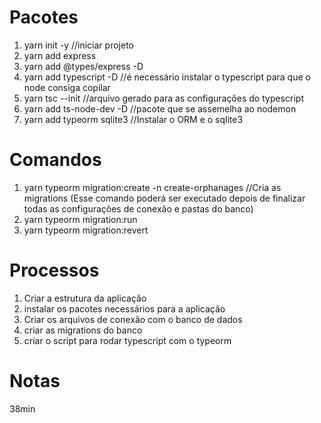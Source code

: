 # Pacotes

1. yarn init -y //iniciar projeto
2. yarn add express
3. yarn add @types/express -D
4. yarn add typescript -D //é necessário instalar o typescript para que o node consiga copilar
5. yarn tsc --init //arquivo gerado para as configurações do typescript
6. yarn add ts-node-dev -D //pacote que se assemelha ao nodemon
7. yarn add typeorm sqlite3 //Instalar o ORM e o sqlite3

# Comandos

1. yarn typeorm migration:create -n create-orphanages //Cria as migrations (Esse comando poderá ser executado depois de finalizar todas as configurações de conexão e pastas do banco)
2. yarn typeorm migration:run
3. yarn typeorm migration:revert

# Processos

1. Criar a estrutura da aplicação
2. instalar os pacotes necessários para a aplicação
3. Criar os arquivos de conexão com o banco de dados
4. criar as migrations do banco
5. criar o script para rodar typescript com o typeorm

# Notas

38min
